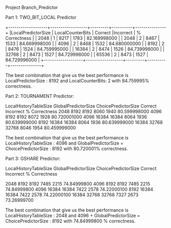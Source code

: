 Project Branch_Predictor

Part 1: TWO_BIT_LOCAL Predictor

+-------------------+------------------+---------+----------+---------------+
|LocalPredictorSize |	LocalCounterBits | Correct |Incorrect	| % Correctness |
|   2048	          |      1	         |  8217	 |   1783	  |  82.169998000 |
|   2048	          |      2	         |  8467	 |   1533	  |  84.669998000 |
|   4096	          |      2	         |  8468	 |   1532	  |  84.680000000 |
|   8192	          |      2	         |  8476	 |   1524	  |  84.759995000 |
|   16384	          |      2	         |  8474	 |   1526	  |  84.739998000 |
|   32768	          |      2	         |  8473	 |   1527	  |  84.729996000 |
|   65536	          |      2	         |  8473	 |   1527	  |  84.729996000 |
+-------------------+------------------+---------+----------+---------------+

The best combination that give us the best performance is LocalPredictorSize : 8192 and LocalCounterBits: 2 with 84.759995% correctness.


Part 2: TOURNAMENT Predictor:


LocalHistoryTableSize	GlobalPredictorSize	ChoicePredictorSize	Correct	Incorrect	% Correctness
2048	8192	8192	8060	1940	80.599998000
4096	8192	8192	8072	1928	80.720001000
4096	16384	16384	8064	1936	80.639999000
8192	16384	16384	8064	1936	80.639999000
16384	32768	32768	8046	1954	80.459999000


The best combination that give us the best performance is LocalHistoryTableSize : 4096 and GlobalPredictorSize = ChoicePredictorSize : 8192 with 80.720001% correctness.


Part 3: GSHARE Predictor:

LocalHistoryTableSize	GlobalPredictorSize	ChoicePredictorSize	Correct	Incorrect	% Correctness

2048	8192	8192	7485	2215	74.84999800
4096	8192	8192	7485	2215	74.84999800
4096	16384	16384	7422	2578	74.22000100
8192	16384	16384	7422	2578	74.22000100
16384	32768	32768	7327	2673	73.26999700


The best combination that give us the best performance is LocalHistoryTableSize :
2048 and 4096 + GlobalPredictorSize = ChoicePredictorSize : 8192 with 74.84999800 % correctness.



